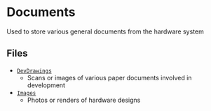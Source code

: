 # Documents 
Used to store various general documents from the hardware system

## Files

* [`DevDrawings`](DevDrawings/)
	* Scans or images of various paper documents involved in development
* [`Images`](Images/)
	* Photos or renders of hardware designs 